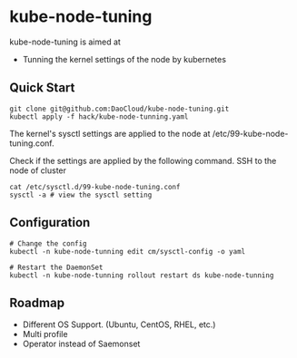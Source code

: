 # kube-node-tuning

kube-node-tuning is aimed at

* Tunning the kernel settings of the node by kubernetes

## Quick Start

```
git clone git@github.com:DaoCloud/kube-node-tuning.git
kubectl apply -f hack/kube-node-tunning.yaml
```

The kernel's sysctl settings are applied to the node at /etc/99-kube-node-tuning.conf.

Check if the settings are applied by the following command.
SSH to the node of cluster

```
cat /etc/sysctl.d/99-kube-node-tuning.conf
sysctl -a # view the sysctl setting
```


## Configuration

```
# Change the config
kubectl -n kube-node-tunning edit cm/sysctl-config -o yaml

# Restart the DaemonSet
kubectl -n kube-node-tunning rollout restart ds kube-node-tunning
```


## Roadmap

* Different OS Support. (Ubuntu, CentOS, RHEL, etc.)
* Multi profile
* Operator instead of Saemonset